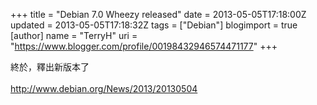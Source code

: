 +++
title = "Debian 7.0 Wheezy released"
date = 2013-05-05T17:18:00Z
updated = 2013-05-05T17:18:32Z
tags = ["Debian"]
blogimport = true 
[author]
	name = "TerryH"
	uri = "https://www.blogger.com/profile/00198432946574471177"
+++

終於，釋出新版本了<br /><br /><a href="http://www.debian.org/News/2013/20130504">http://www.debian.org/News/2013/20130504</a>
